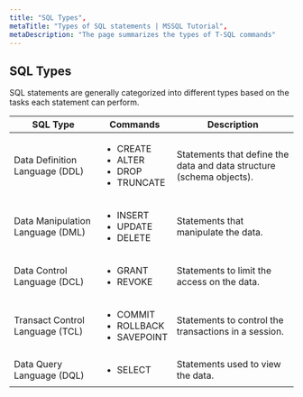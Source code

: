 ```yaml
---
title: "SQL Types",
metaTitle: "Types of SQL statements | MSSQL Tutorial",
metaDescription: "The page summarizes the types of T-SQL commands"
---
```


## SQL Types

<div style="textAlign:"center">
SQL statements are generally categorized into different types based on the tasks each statement can perform.

| SQL Type                         | Commands                                                             | Description                                                          |
|----------------------------------|----------------------------------------------------------------------|----------------------------------------------------------------------|
| Data Definition Language (DDL)   | <ul><li>CREATE</li><li>ALTER</li><li>DROP</li><li>TRUNCATE</li></ul> | Statements that define the data and data structure (schema objects). |
| Data Manipulation Language (DML) | <ul><li>INSERT</li><li>UPDATE</li><li>DELETE</li></ul>               | Statements that manipulate the data.                                 |
| Data Control Language (DCL)      | <ul><li>GRANT</li><li>REVOKE</li></ul>                               | Statements to limit the access on the data.                          |
| Transact Control Language (TCL)  | <ul><li>COMMIT</li><li>ROLLBACK</li><li>SAVEPOINT</li></ul>          | Statements to control the transactions in a session.                 |
| Data Query Language (DQL)        | <ul><li>SELECT</li></ul>                                             | Statements used to view the data.                                    |
</div>
